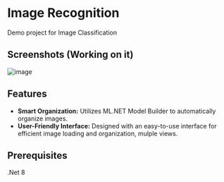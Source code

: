 # Image Recognition

Demo project for Image Classification

## Screenshots (Working on it)
![image](https://github.com/joesatriani10/Image-Recognition/assets/27362432/64a3acb0-9ee1-4f6c-b32b-02ee0dd72ef4)





## Features

- **Smart Organization:** Utilizes ML.NET Model Builder to automatically organize images.
- **User-Friendly Interface:** Designed with an easy-to-use interface for efficient image loading and organization, mulple views.

## Prerequisites

.Net 8
